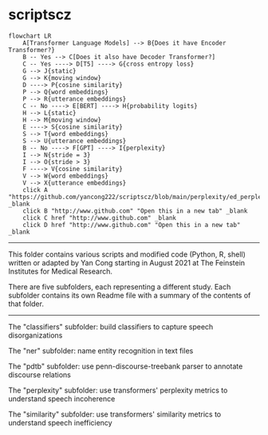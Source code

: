 # scriptscz

```mermaid
flowchart LR
    A[Transformer Language Models] --> B{Does it have Encoder Transformer?}
    B -- Yes --> C[Does it also have Decoder Transformer?]
    C -- Yes ----> D[T5] ----> G{cross entropy loss}
    G --> J{static} 
    G --> K{moving window}
    D ----> P{cosine similarity}
    P --> Q{word embeddings}
    P --> R{utterance embeddings}
    C -- No ----> E[BERT] ----> H{probability logits}
    H --> L{static} 
    H --> M{moving window}
    E ----> S{cosine similarity}
    S --> T{word embeddings}
    S --> U{utterance embeddings}
    B -- No ----> F[GPT] ----> I{perplexity}
    I --> N{stride = 3}
    I --> O{stride > 3}
    F ----> V{cosine similarity}
    V --> W{word embeddings}
    V --> X{utterance embeddings}
    click A "https://github.com/yancong222/scriptscz/blob/main/perplexity/ed_perplexity.py" _blank
    click B "http://www.github.com" "Open this in a new tab" _blank
    click C href "http://www.github.com" _blank
    click D href "http://www.github.com" "Open this in a new tab" _blank
```
---------------------------------------------

This folder contains various scripts and modified code (Python, R, shell) written or adapted by Yan Cong starting in August 2021 at The Feinstein Institutes for Medical Research.

There are five subfolders, each representing a different study. Each subfolder contains its own Readme file with a summary of the contents of that folder.

---------------------------------------------

The "classifiers" subfolder: build classifiers to capture speech disorganizations

The "ner" subfolder: name entity recognition in text files

The "pdtb" subfolder: use penn-discourse-treebank parser to annotate discourse relations

The "perplexity" subfolder: use transformers' perplexity metrics to understand speech incoherence

The "similarity" subfolder: use transformers' similarity metrics to understand speech inefficiency


